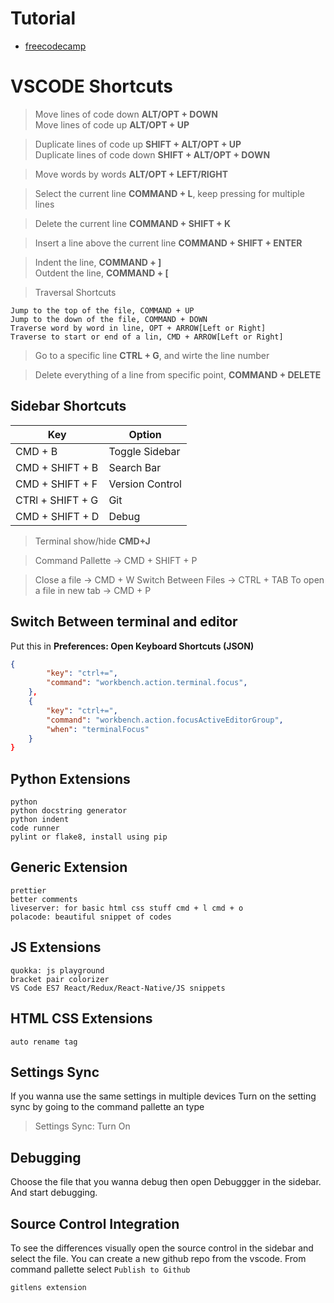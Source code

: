 # Tutorial

- [freecodecamp](https://www.youtube.com/watch?v=WPqXP_kLzpo)

# VSCODE Shortcuts

> Move lines of code down <b>ALT/OPT + DOWN</b> <br>
> Move lines of code up <b>ALT/OPT + UP</b> <br>

> Duplicate lines of code up <b>SHIFT + ALT/OPT + UP</b> <br>
> Duplicate lines of code down <b>SHIFT + ALT/OPT + DOWN</b> <br>

> Move words by words <b>ALT/OPT + LEFT/RIGHT</b> <br>

> Select the current line <b>COMMAND + L</b>, keep pressing for multiple lines</b> <br>

> Delete the current line <b>COMMAND + SHIFT + K</b> <br>

> Insert a line above the current line <b>COMMAND + SHIFT + ENTER</b> <br>

> Indent the line, <b>COMMAND + ]</b> <br>
> Outdent the line, <b>COMMAND + [</b> <br>

> Traversal Shortcuts

    Jump to the top of the file, COMMAND + UP
    Jump to the down of the file, COMMAND + DOWN
    Traverse word by word in line, OPT + ARROW[Left or Right]
    Traverse to start or end of a lin, CMD + ARROW[Left or Right]

> Go to a specific line <b>CTRL + G</b>, and wirte the line number <br>

> Delete everything of a line from specific point, <b>COMMAND + DELETE</b> <br>

## Sidebar Shortcuts

| Key              | Option          |
| ---------------- | --------------- |
| CMD + B          | Toggle Sidebar  |
| CMD + SHIFT + B  | Search Bar      |
| CMD + SHIFT + F  | Version Control |
| CTRl + SHIFT + G | Git             |
| CMD + SHIFT + D  | Debug           |

> Terminal show/hide <b>CMD+J</b><br>

> Command Pallette -> CMD + SHIFT + P

> Close a file -> CMD + W
> Switch Between Files -> CTRL + TAB
> To open a file in new tab -> CMD + P

## Switch Between terminal and editor<br>

Put this in <b>Preferences: Open Keyboard Shortcuts (JSON)</b> <br>

```json
{
        "key": "ctrl+=",
        "command": "workbench.action.terminal.focus",
    },
    {
        "key": "ctrl+=",
        "command": "workbench.action.focusActiveEditorGroup",
        "when": "terminalFocus"
    }
}
```

## Python Extensions

    python
    python docstring generator
    python indent
    code runner
    pylint or flake8, install using pip

## Generic Extension

    prettier
    better comments
    liveserver: for basic html css stuff cmd + l cmd + o
    polacode: beautiful snippet of codes

## JS Extensions

    quokka: js playground
    bracket pair colorizer
    VS Code ES7 React/Redux/React-Native/JS snippets

## HTML CSS Extensions

    auto rename tag

## Settings Sync

If you wanna use the same settings in multiple devices
Turn on the setting sync by going to the command pallette an type

> Settings Sync: Turn On

## Debugging

Choose the file that you wanna debug then open Debuggger in the sidebar. And start debugging.

## Source Control Integration

To see the differences visually open the source control in the sidebar and select the file.
You can create a new github repo from the vscode. From command pallette select `Publish to Github`

    gitlens extension
